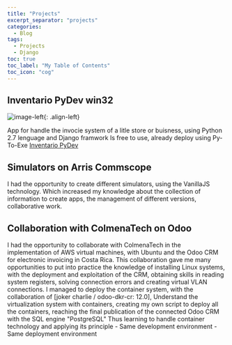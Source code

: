 ```yaml
---
title: "Projects"
excerpt_separator: "projects"
categories:
  - Blog
tags:
  - Projects
  - Django
toc: true
toc_label: "My Table of Contents"
toc_icon: "cog"
---
```


## Inventario PyDev win32

![image-left]("/assets/images/Inventario-PyDev.jpg"){: .align-left}

App for handle the invocie system of a litle store or buisness, using Python 2.7 lenguage and  Django framwork
  Is free to use, already deploy using Py-To-Exe
  [Inventario PyDev](https://github.com/bash20cu/inventario_py_dev_0.5)

## Simulators on Arris Commscope

I had the opportunity to create different simulators, using the VanillaJS technology.
  Which increased my knowledge about the collection of information to create apps,
  the management of different versions, collaborative work.

## Collaboration with ColmenaTech on Odoo

I had the opportunity to collaborate with ColmenaTech in
   the implementation of AWS virtual machines, with Ubuntu
   and the Odoo CRM for electronic invoicing in Costa Rica.
This collaboration gave me many opportunities to put into practice the knowledge of installing Linux systems,
  with the deployment and exploitation of the CRM, obtaining skills in reading system registers,
  solving connection errors and creating virtual VLAN connections.
I managed to deploy the container system, with the collaboration of [joker charlie / odoo-dkr-cr: 12.0],
  Understand the virtualization system with containers, creating my own script to deploy all the containers,
  reaching the final publication of the connected Odoo CRM with the SQL engine "PostgreSQL"
Thus learning to handle container technology and applying its principle - Same development environment - Same deployment environment
